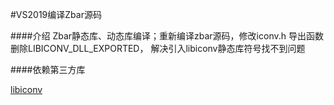 #VS2019编译Zbar源码

####介绍
Zbar静态库、动态库编译；重新编译zbar源码，修改iconv.h 导出函数删除LIBICONV_DLL_EXPORTED，
解决引入libiconv静态库符号找不到问题

####依赖第三方库

[libiconv](https://github.com/yym439/libiconv-windows)